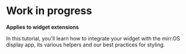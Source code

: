 # Work in progress

**Applies to widget extensions**

In this tutorial, you'll learn how to integrate your widget with the mirr.OS display app, its various helpers and our best practices for styling.
